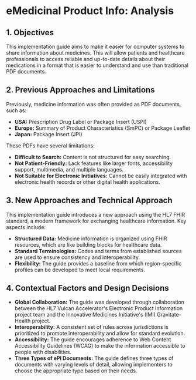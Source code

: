 # eMedicinal Product Info: Analysis

## 1. Objectives 

This implementation guide aims to make it easier for computer systems to share information about medicines. This will allow patients and healthcare professionals to access reliable and up-to-date details about their medications in a format that is easier to understand and use than traditional PDF documents.

## 2. Previous Approaches and Limitations

Previously, medicine information was often provided as PDF documents, such as:

* **USA:** Prescription Drug Label or Package Insert (USPI)
* **Europe:** Summary of Product Characteristics (SmPC) or Package Leaflet
* **Japan:** Package Insert (JPI)

These PDFs have several limitations:

* **Difficult to Search:** Content is not structured for easy searching.
* **Not Patient-Friendly:**  Lack features like larger fonts, accessibility support, multimedia, and multiple languages.
* **Not Suitable for Electronic Initiatives:** Cannot be easily integrated with electronic health records or other digital health applications.

## 3. New Approaches and Technical Approach

This implementation guide introduces a new approach using the HL7 FHIR standard, a modern framework for exchanging healthcare information. Key aspects include:

* **Structured Data:** Medicine information is organized using FHIR resources, which are like building blocks for healthcare data.
* **Standard Terminologies:**  Codes and terms from established sources are used to ensure consistency and interoperability. 
* **Flexibility:**  The guide provides a baseline from which region-specific profiles can be developed to meet local requirements.

## 4. Contextual Factors and Design Decisions

* **Global Collaboration:** The guide was developed through collaboration between the HL7 Vulcan Accelerator's Electronic Product Information project team and the Innovative Medicines Initiative's (IMI) Gravitate-Health project.
* **Interoperability:** A consistent set of rules across jurisdictions is prioritized to promote interoperability and allow for standard evolution.
* **Accessibility:**  The guide encourages adherence to Web Content Accessibility Guidelines (WCAG) to make the information accessible to people with disabilities. 
* **Three Types of ePI Documents:** The guide defines three types of documents with varying levels of detail, allowing implementers to choose the appropriate type based on their needs.
